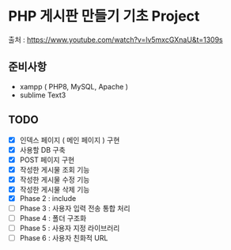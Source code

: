 # PHP 게시판 만들기 기초 Project

출처 : https://www.youtube.com/watch?v=lv5mxcGXnaU&t=1309s

## 준비사항

* xampp ( PHP8, MySQL, Apache )
* sublime Text3

## TODO
- [x] 인덱스 페이지 ( 메인 페이지 ) 구현
- [x] 사용할 DB 구축 
- [x] POST 페이지 구현 
- [x] 작성한 게시물 조회 기능 
- [x] 작성한 게시물 수정 기능
- [x] 작성한 게시물 삭제 기능
- [x] Phase 2 : include 
- [ ] Phase 3 : 사용자 입력 전송 통합 처리 
- [ ] Phase 4 : 폴더 구조화
- [ ] Phase 5 : 사용자 지정 라이브러리 
- [ ] Phase 6 : 사용자 친화적 URL
